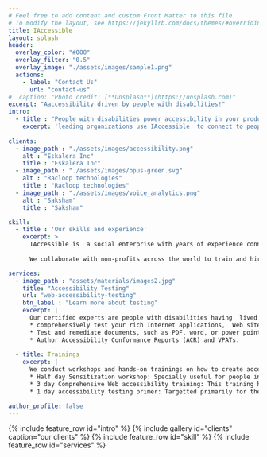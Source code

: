 ```yaml
---
# Feel free to add content and custom Front Matter to this file.
# To modify the layout, see https://jekyllrb.com/docs/themes/#overriding-theme-defaults
title: IAccessible
layout: splash
header:
  overlay_color: "#000"
  overlay_filter: "0.5"
  overlay_image: "./assets/images/sample1.png"
  actions:
    - label: "Contact Us"
      url: "contact-us"
#  caption: "Photo credit: [**Unsplash**](https://unsplash.com)"
excerpt: "Aaccessibility driven by people with disabilities!"
intro: 
  - title : "People with disabilities power accessibility in your products"
    excerpt: 'leading organizations use IAccessible  to connect to people with disabilities for  accessibility testing, training, and design.'
    
clients:
  - image_path : "./assets/images/accessibility.png"
    alt : "Eskalera Inc"
    title : "Eskalera Inc"
  - image_path : "./assets/images/opus-green.svg"
    alt : "Racloop technologies"
    title : "Racloop technologies"
  - image_path : "./assets/images/voice_analytics.png"
    alt : "Saksham"
    title : "Saksham"

skill:
  - title : 'Our skills and experience'
    excerpt: >
      IAccessible is  a social enterprise with years of experience connecting product makers to people with disabilities to drive accessibility in Web and mobile applications.  
      
      We collaborate with non-profits across the world to train and hire people with various kinds of disabilities. Besides being trained experts in accessibility testing and design, these people have a lifetime of experience as  users of accessibility products and solutions for their day-to-day living.

services:
  - image_path : "assets/materials/images2.jpg"
    title: "Accessibility Testing"
    url: "web-accessibility-testing"
    btn_label : "Learn more about testing"
    excerpt: |
      Our certified experts are people with disabilities having  lived experience of using various assistive technologies to:
      * comprehensively test your rich Internet applications,  Web sites, and mobile IOS and Android apps  for accessibility and compliance to W3C accessibility guidelines AKA WCAG 2.1, section 508 or ADA compliance.
      * Test and remediate documents, such as PDF, word, or power point presentations, for accessibility.
      * Author Accessibility Conformance Reports (ACR) and VPATs.  
      
  - title: Trainings
    excerpt: |
      We conduct workshops and hands-on trainings on how to create accessible Web and mobile applications:  
      * Half day Sensitization workshop: Specially useful for people involved in product and platform strategy and usability decisions. This workshop provides an overview of the accessibility problem helping learners understand what are disabilities, how do people with disabilities access computers and software, what is the need to build accessible and inclusive solutions - pragmatic reasons and legislations, what does it take to build accessible Web applications -- costs and technologies involved and so on.  
      * 3 day Comprehensive Web accessibility training: This training helps Web developers, designers, and architects understand how to develop and test accessible Rich Internet applications that comply with the W3C accessibility guidelines.  
      * 1 day accessibility testing primer: Targetted primarily for the quality assurance engineers, this training helps learn the tools and techniques to test if a Web application is accessible and meets the various W3C guidelines compliance or other legal requirements, such as section 508 or ADA etc.  

author_profile: false
---
```

{% include feature_row id="intro" %}
{% include gallery id="clients" caption="our clients" %}
{% include feature_row id="skill" %}
{% include feature_row id="services" %}